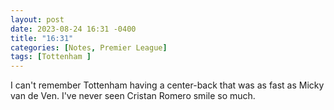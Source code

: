 ```yaml
---
layout: post
date: 2023-08-24 16:31 -0400
title: "16:31"
categories: [Notes, Premier League]
tags: [Tottenham ]
---
```


I can't remember Tottenham having a center-back that was as fast as Micky van de Ven. I've never seen Cristan Romero smile so much. 


